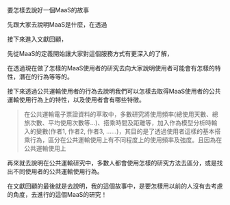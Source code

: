 要怎樣去說好一個MaaS的故事

先跟大家去說明MaaS是什麼，在透過



接下來進入文獻回顧，

先從MaaS的定義開始讓大家對這個服務方式有更深入的了解，


在透過現在做了怎樣的MaaS使用者的研究去向大家說明使用者可能會有怎樣的特性，潛在的行為等等的。

>



接下來透過公共運輸使用者的行為去說明我們可以怎樣去取得MaaS使用者的公共運輸使用行為上的特性，以及使用者會有哪些特徵。

>在公共運輸電子票證資料的萃取中，多數研究將使用頻率(總使用天數、總旅次數、平均使用次數等...)、搭乘時間及距離等，加入作為模型分析時輸入的變數(作者1, 作者2, 作者3, ......)，其目的是了透過使用者這樣的基本搭乘行為，區分在公共運輸使用上有不同程度上的使用頻率及強度。且因為在公共運輸使用上







再來就去說明在公共運輸研究中，多數人都會使用怎樣的研究方法去區分，或是找出不同使用者的公共運輸使用行為。

在文獻回顧的最後就是去說明，我的這個故事中，是要怎樣用以前的人沒有去考慮的角度，去進行的這個MaaS的研究！
